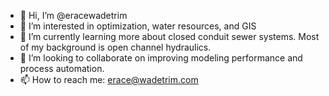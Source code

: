 - 👋 Hi, I’m @eracewadetrim
- 👀 I’m interested in optimization, water resources, and GIS
- 🌱 I’m currently learning more about closed conduit sewer systems.  Most of my background is open channel hydraulics.
- 💞️ I’m looking to collaborate on improving modeling performance and process automation.
- 📫 How to reach me: erace@wadetrim.com

<!---
eracewadetrim/eracewadetrim is a ✨ special ✨ repository because its `README.md` (this file) appears on your GitHub profile.
You can click the Preview link to take a look at your changes.
--->
